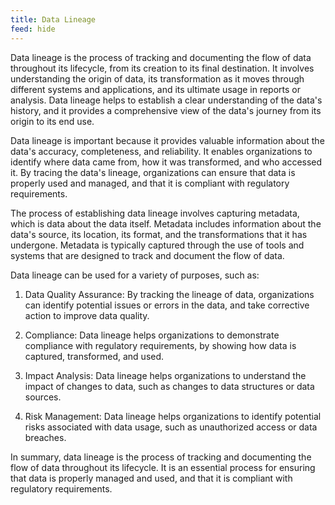```yaml
---
title: Data Lineage
feed: hide
---
```

Data lineage is the process of tracking and documenting the flow of data throughout its lifecycle, from its creation to its final destination. It involves understanding the origin of data, its transformation as it moves through different systems and applications, and its ultimate usage in reports or analysis. Data lineage helps to establish a clear understanding of the data's history, and it provides a comprehensive view of the data's journey from its origin to its end use.

Data lineage is important because it provides valuable information about the data's accuracy, completeness, and reliability. It enables organizations to identify where data came from, how it was transformed, and who accessed it. By tracing the data's lineage, organizations can ensure that data is properly used and managed, and that it is compliant with regulatory requirements.

The process of establishing data lineage involves capturing metadata, which is data about the data itself. Metadata includes information about the data's source, its location, its format, and the transformations that it has undergone. Metadata is typically captured through the use of tools and systems that are designed to track and document the flow of data.

Data lineage can be used for a variety of purposes, such as:

1.  Data Quality Assurance: By tracking the lineage of data, organizations can identify potential issues or errors in the data, and take corrective action to improve data quality.
    
2.  Compliance: Data lineage helps organizations to demonstrate compliance with regulatory requirements, by showing how data is captured, transformed, and used.
    
3.  Impact Analysis: Data lineage helps organizations to understand the impact of changes to data, such as changes to data structures or data sources.
    
4.  Risk Management: Data lineage helps organizations to identify potential risks associated with data usage, such as unauthorized access or data breaches.
    

In summary, data lineage is the process of tracking and documenting the flow of data throughout its lifecycle. It is an essential process for ensuring that data is properly managed and used, and that it is compliant with regulatory requirements.